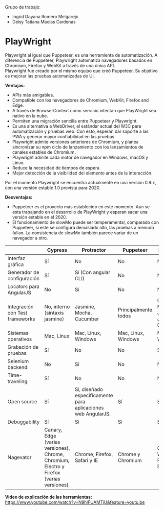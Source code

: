 Grupo de trabajo:
* Ingrid Dayana Romero Melgarejo
* Deisy Tatiana Macias Cardenas

# PlayWright

Playwright al igual que Puppeteer, es una herramienta de automatización. A diferencia de Puppeteer, Playwright automatiza navegadores basados en Chromium, Firefox y WebKit a través de una única API.  
Playwright fue creado por el mismo equipo que creó Puppeteer. Su objetivo es mejorar las pruebas automatizadas de UI.

**Ventajas:**
* APIs más amigables. 
* Compatible con los navegadores de Chromium, WebKit, Firefox and Edge.
* A través de BrowserContext como servicio intentan que PlayWright sea nativo en la nube. 
* Permiten una migración sencilla entre Puppeteer y Playwright. 
* Es una alternativa a WebDriver, el estándar actual del W3C para automatización y pruebas web. Con esto, esperan dar soporte a las PWA y generar mayor confiabilidad en las pruebas. 
* Playwright admite versiones anteriores de Chromium, y planea sincronizar su npm ciclo de lanzamiento con los lanzamientos de canales estables de Chromium. 
* Playwright admite cada motor de navegador en Windows, macOS y Linux.  
* Reduce la necesidad de tiempos de espera.
* Mejor detección de la visibilidad del elemento antes de la interacción.

Por el momento Playwright se encuentra actualmente en una versión 0.9.x, con una versión estable 1.0 prevista para 2020.

**Desventajas:**
* Puppeteer es el proyecto más establecido en este momento. Aun se esta trabajando en el desarrollo de PlayWright y esperan sacar una versión estable en el 2020.
* El funcionamiento de slowMo puede ser temperamental, comparado con Puppeteer, si este se configura demasiado alto, las pruebas a menudo fallan. La consistencia de slowMo también parece variar de un navegador a otro.


| | Cypress | Protractor | Puppeteer | PlayWright |
|--|--|----|-----|----|
|Interfaz gráfica | Sí | No | No | No |
| Generador de configuración | Sí  | Sí (Con angular CLI)  | No | No |
|Locators para AngularJS | No  | Sí  | No  | No |
|Integración con Test frameworks |No, interno (sintaxis jasmine) |Jasmine, Mocha, Cucumber |Principalmente todos |Chai, Mocha, Jasmine, Jest, Cucumber |
|Sistemas operativos | Mac, Linux  | Mac, Linux, Windows  | Mac, Linux, Windows  | Mac, Linux, Windows |
|Grabación de pruebas| Sí  | No  | No  | Screenshots |
|Selenium backend | No  | Sí  | No  | No |
|Time-traveling | Sí  | No  | No  | No |
|Open source | Sí | Sí, diseñado específicamente para aplicaciones web AngularJS.| Sí | Sí |
|Debuggability|Sí|Sí|Sí|Sí|
|Nagevator| Canary, Edge (varias versiones), Chrome, Chromium, Electro y Firefox (varias versiones) | Chrome, Firefox, Safari y IE | Chrome y Chromium | Chromium, WebKit, Firefox and Edge |

**Video de explicación de las herramientas:** https://www.youtube.com/watch?v=N9hlFUAMTjU&feature=youtu.be
